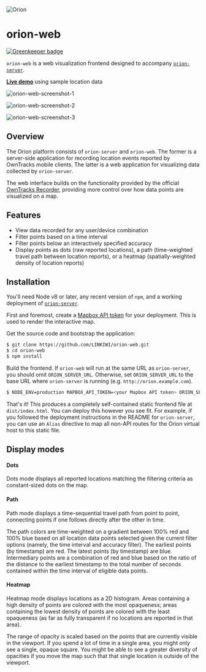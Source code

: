 ![Orion](https://static.kevinlin.info/files/orion-banner.png)

# orion-web

[![Greenkeeper badge](https://badges.greenkeeper.io/LINKIWI/orion-web.svg)](https://greenkeeper.io/)

`orion-web` is a web visualization frontend designed to accompany [`orion-server`](https://github.com/LINKIWI/orion-server).

[**Live demo**](https://linkiwi.github.io/orion-web/) using sample location data

![orion-web-screenshot-1](https://static.kevinlin.info/files/orion-web-screenshot-1.png)

![orion-web-screenshot-2](https://static.kevinlin.info/files/orion-web-screenshot-2.png)

![orion-web-screenshot-3](https://static.kevinlin.info/files/orion-web-screenshot-3.png)

## Overview

The Orion platform consists of `orion-server` and `orion-web`. The former is a server-side application for recording location events reported by OwnTracks mobile clients. The latter is a web application for visualizing data collected by `orion-server`.

The web interface builds on the functionality provided by the official [OwnTracks Recorder](https://github.com/owntracks/recorder), providing more control over how data points are visualized on a map.

## Features

* View data recorded for any user/device combination
* Filter points based on a time interval
* Filter points below an interactively specified accuracy
* Display points as dots (raw reported locations), a path (time-weighted travel path between location reports), or a heatmap (spatially-weighted density of location reports)

## Installation

You'll need Node v8 or later, any recent version of `npm`, and a working deployment of [`orion-server`](https://github.com/LINKIWI/orion-server).

First and foremost, create a [Mapbox API token](https://www.mapbox.com/help/how-access-tokens-work/) for your deployment. This is used to render the interactive map.

Get the source code and bootstrap the application:

```bash
$ git clone https://github.com/LINKIWI/orion-web.git
$ cd orion-web
$ npm install
```

Build the frontend. If `orion-web` will run at the same URL as `orion-server`, you should omit `ORION_SERVER_URL`. Otherwise, set `ORION_SERVER_URL` to the base URL where `orion-server` is running (e.g. `http://orion.example.com`).

```bash
$ NODE_ENV=production MAPBOX_API_TOKEN=<your Mapbox API token> ORION_SERVER_URL=<base URL where the server is hosted> npm run build
```

That's it! This produces a completely self-contained static frontend file at `dist/index.html`. You can deploy this however you see fit. For example, if you followed the deployment instructions in the README for `orion-server`, you can use an `Alias` directive to map all non-API routes for the Orion virtual host to this static file.

## Display modes

#### Dots

Dots mode displays all reported locations matching the filtering criteria as constant-sized dots on the map.

#### Path

Path mode displays a time-sequential travel path from point to point, connecting points if one follows directly after the other in time.

The path colors are time-weighted on a gradient between 100% red and 100% blue based on all location data points selected given the current filter options (namely, the time interval and accuracy filter). The earliest points (by timestamp) are red. The latest points (by timestamp) are blue. Intermediary points are a combination of red and blue based on the ratio of the distance to the earliest timestamp to the total number of seconds contained within the time interval of eligible data points.

#### Heatmap

Heatmap mode displays locations as a 2D histogram. Areas containing a high density of points are colored with the most opaqueness; areas containing the lowest density of points are colored with the least opaqueness (as far as fully transparent if no locations are reported in that area).

The range of opacity is scaled based on the points that are currently visible in the viewport. If you spend a lot of time in a single area, you might only see a single, opaque square. You might be able to see a greater diversity of opacities if you move the map such that that single location is outside of the viewport.
